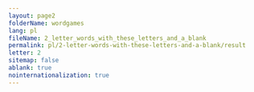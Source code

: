 ```yaml
---
layout: page2
folderName: wordgames
lang: pl
fileName: 2_letter_words_with_these_letters_and_a_blank
permalink: pl/2-letter-words-with-these-letters-and-a-blank/result
letter: 2
sitemap: false
ablank: true
nointernationalization: true
---
```

